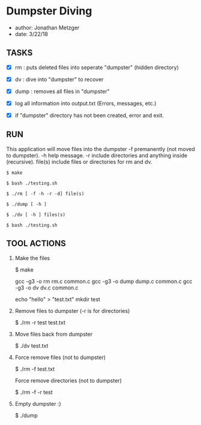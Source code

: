 # Dumpster Diving
- author: Jonathan Metzger
- date: 3/22/18


## TASKS

- [x] rm : puts deleted files into seperate "dumpster" (hidden directory)

- [x] dv : dive into "dumpster" to recover 

- [x] dump : removes all files in "dumpster"

- [x] log all information into output.txt (Errors, messages, etc.)

- [x] if "dumpster" directory has not been created, error and exit.


## RUN

This application will move files into the dumpster
 -f 	premanently (not moved to dumpster).
 -h 	help message.
 -r 	include directories and anything inside (recursive).
file(s) include files or directories for rm and dv.

```
$ make
```

```
$ bash ./testing.sh
```

```
$ ./rm [ -f -h -r -d] file(s)
```

```
$ ./dump [ -h ]
```

```
$ ./dv [ -h ] files(s)
```

```
$ bash ./testing.sh
```

## TOOL ACTIONS

1. 	Make the files

	$ make

	gcc -g3 -o rm rm.c common.c
	gcc -g3 -o dump dump.c common.c
	gcc -g3 -o dv dv.c common.c
	
	echo "hello" > "test.txt"
	mkdir test

2. 	Remove files to dumpster (-r is for directories)

	$ ./rm -r test test.txt

3. 	Move files back from dumpster

	$ ./dv test.txt

4. 	Force remove files (not to dumpster)

	$ ./rm -f test.txt

	Force remove directories (not to dumpster)

	$ ./rm -f -r test

5. 	Empty dumpster :)
	
	$ ./dump
